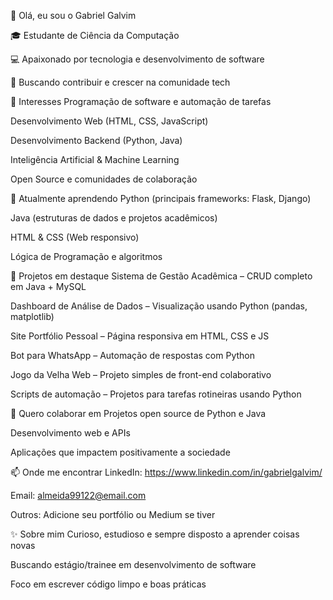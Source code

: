 👋 Olá, eu sou o Gabriel Galvim

🎓 Estudante de Ciência da Computação

💻 Apaixonado por tecnologia e desenvolvimento de software

🚀 Buscando contribuir e crescer na comunidade tech

👀 Interesses
Programação de software e automação de tarefas

Desenvolvimento Web (HTML, CSS, JavaScript)

Desenvolvimento Backend (Python, Java)

Inteligência Artificial & Machine Learning

Open Source e comunidades de colaboração

🌱 Atualmente aprendendo
Python (principais frameworks: Flask, Django)

Java (estruturas de dados e projetos acadêmicos)

HTML & CSS (Web responsivo)

Lógica de Programação e algoritmos

💼 Projetos em destaque
Sistema de Gestão Acadêmica – CRUD completo em Java + MySQL

Dashboard de Análise de Dados – Visualização usando Python (pandas, matplotlib)

Site Portfólio Pessoal – Página responsiva em HTML, CSS e JS

Bot para WhatsApp – Automação de respostas com Python

Jogo da Velha Web – Projeto simples de front-end colaborativo

Scripts de automação – Projetos para tarefas rotineiras usando Python

💞️ Quero colaborar em
Projetos open source de Python e Java

Desenvolvimento web e APIs

Aplicações que impactem positivamente a sociedade

📫 Onde me encontrar
LinkedIn: https://www.linkedin.com/in/gabrielgalvim/

Email: almeida99122@email.com

Outros: Adicione seu portfólio ou Medium se tiver

✨ Sobre mim
Curioso, estudioso e sempre disposto a aprender coisas novas

Buscando estágio/trainee em desenvolvimento de software

Foco em escrever código limpo e boas práticas

